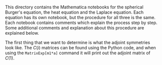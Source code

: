 This directory contains the Mathematica notebooks for the spherical Burger's equation, the heat equation and the Laplace equation. Each equation has its own notebook, but the procedure for all three is the same. Each notebook contains comments which explain the process step by step. Some additional comments and explanation about this procedure are explained below. <br>

The first thing that we want to determine is what the adjoint symmetries look like. The $C(i)$ matrices can be found using the Python code, and when using the $\texttt{MatrixExp[m1*a]}$ command it will print out the adjoint matrix of $C(1)$. 

